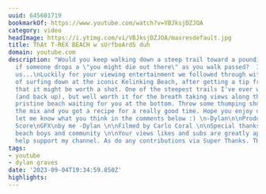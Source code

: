 ```yaml
---
uuid: 645601719
bookmarkOf: https://www.youtube.com/watch?v=VBJksjDZJOA
category: video
headImage: https://i.ytimg.com/vi/VBJksjDZJOA/maxresdefault.jpg
title: ThAt T-REX BEACH w sUrfboArdS duh
domain: youtube.com
description: "Would you keep walking down a steep trail toward a pounding shore break
  if someone drops a \"you might die out there\" as you walk passed?  It almost had
  us...\nLuckily for your viewing entertainment we followed through with our plan
  of surfing down at the iconic Kelinking Beach, after getting a tip from a friend
  that it might be worth a shot. One of the steepest trails I've ever walked down
  (and back up), but well worth it for the breath taking views along the way and the
  pristine beach waiting for you at the bottom. Throw some thumping shore pound in
  the mix and you got a recipe for a really good time. Hope you enjoy our experience,
  let me know what you think in the comments below :) \n-Dylan\n\nProduced\nEdited\nOrignal
  Score\nGFX\nby me -Dylan \n\nFilmed by Carlo Coral \n\nSpecial thanks to the Kelingking
  beach boys and community \n\nYour views likes and subs are greatly appreciated and
  help support my channel. As do any contributions via Super Thanks. THANK YOU :)"
tags:
- youtube
- dylan graves
date: '2023-09-04T19:34:59.850Z'
highlights:
---
```



